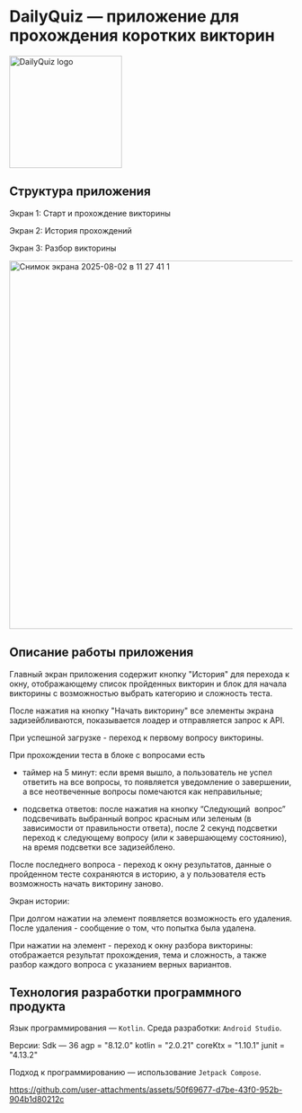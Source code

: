 # DailyQuiz — приложение для прохождения коротких викторин

<img width="200" height="200" alt="DailyQuiz logo" src="https://github.com/user-attachments/assets/d725e662-91e7-4516-9cd9-cb74901a4fd5" />

## Структура приложения

Экран 1: Старт и прохождение викторины

Экран 2: История прохождений

Экран 3: Разбор викторины

<img width="728" height="656" alt="Снимок экрана 2025-08-02 в 11 27 41 1" src="https://github.com/user-attachments/assets/3261a8fe-b81b-4397-be18-c1b178797119" />

## Описание работы приложения 

Главный экран приложения содержит кнопку "История" для перехода к окну, отображающему список пройденных викторин и блок для начала викторины с возможностью выбрать категорию и сложность теста.

После нажатия на кнопку "Начать викторину" все элементы экрана задизейбливаются, показывается лоадер и отправляется запрос к API.

При успешной загрузке - переход к первому вопросу викторины.

При прохождении теста в блоке с вопросами есть 

- таймер на 5 минут: если время вышло, а пользователь не успел ответить на все вопросы, то появляется уведомление о завершении, а все неотвеченные вопросы помечаются как неправильные;

- подсветка ответов: после нажатия на кнопку “Следующий  вопрос” подсвечивать выбранный вопрос красным или зеленым (в зависимости от правильности ответа), после 2 секунд подсветки переход к следующему вопросу (или к завершающему состоянию), на время подсветки все задизейблено.

После последнего вопроса - переход к окну результатов, данные о пройденном тесте сохраняются в историю, а у пользователя есть возможность начать викторину заново.

Экран истории: 

При долгом нажатии на элемент появляется возможность его удаления. После удаления - сообщение о том, что попытка была удалена. 

При нажатии на элемент - переход к окну разбора викторины: отображается результат прохождения, тема и сложность, а также разбор каждого вопроса с указанием верных вариантов. 

## Технология разработки программного продукта

Язык программирования — `Kotlin`. Среда разработки: `Android Studio`.

Версии: Sdk — 36 agp = "8.12.0" kotlin = "2.0.21" coreKtx = "1.10.1" junit = "4.13.2"

Подход к программированию — использование `Jetpack Compose`.


https://github.com/user-attachments/assets/50f69677-d7be-43f0-952b-904b1d80212c

